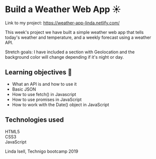 # Build a Weather Web App :sunny:

Link to my project: https://weather-app-linda.netlify.com/

This week's project we have built a simple weather web app that tells today's weather and temperature, and a weekly forecast using a weather API.

Stretch goals:
I have included a section with Geolocation and the background color will change depending if it's night or day.



## Learning objectives 🧠

- What an API is and how to use it
- Basic JSON
- How to use fetch() in Javascript
- How to use promises in JavaScript
- How to work with the Date() object in JavaScript

## Technologies used
HTML5  
CSS3  
JavaScript  

Linda Isell, Technigo bootcamp 2019
